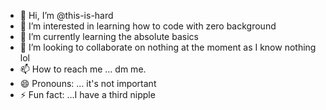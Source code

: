 - 👋 Hi, I’m @this-is-hard
- 👀 I’m interested in learning how to code with zero background
- 🌱 I’m currently learning the absolute basics
- 💞️ I’m looking to collaborate on nothing at the moment as I know nothing lol
- 📫 How to reach me ... dm me.
- 😄 Pronouns: ... it's not important
- ⚡ Fun fact: ...I have a third nipple

<!---
this-is-hard/this-is-hard is a ✨ special ✨ repository because its `README.md` (this file) appears on your GitHub profile.
You can click the Preview link to take a look at your changes.
--->
